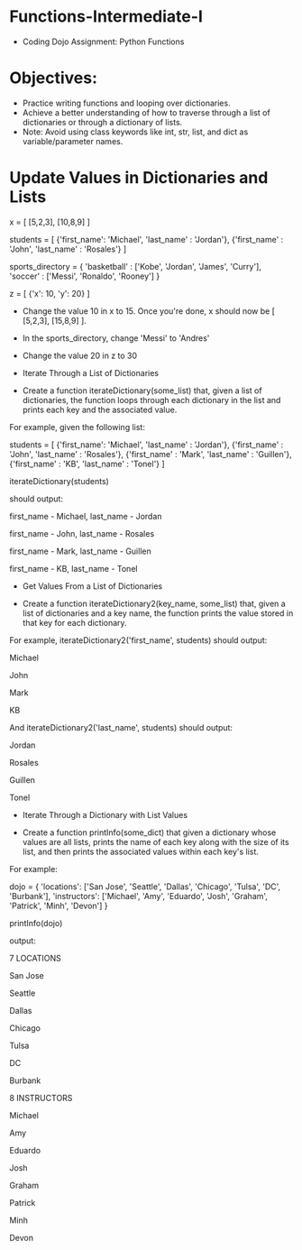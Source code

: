 # Functions-Intermediate-I
* Coding Dojo Assignment: Python Functions

# Objectives:
* Practice writing functions and looping over dictionaries.
* Achieve a better understanding of how to traverse through a list of dictionaries or through a dictionary of lists.
* Note: Avoid using class keywords like int, str, list, and dict as variable/parameter names.

# Update Values in Dictionaries and Lists

x = [ [5,2,3], [10,8,9] ] 

students = [
    {'first_name':  'Michael', 'last_name' : 'Jordan'},
    {'first_name' : 'John', 'last_name' : 'Rosales'}
]

sports_directory = {
    'basketball' : ['Kobe', 'Jordan', 'James', 'Curry'],
    'soccer' : ['Messi', 'Ronaldo', 'Rooney']
}

z = [ {'x': 10, 'y': 20} ]

* Change the value 10 in x to 15. Once you're done, x should now be [ [5,2,3], [15,8,9] ].

* In the sports_directory, change 'Messi' to 'Andres'

* Change the value 20 in z to 30

* Iterate Through a List of Dictionaries

* Create a function iterateDictionary(some_list) that, given a list of dictionaries, 
  the function loops through each dictionary in the list and prints each key and the associated value. 

For example, given the following list:

students = [
        {'first_name':  'Michael', 'last_name' : 'Jordan'},
        {'first_name' : 'John', 'last_name' : 'Rosales'},
        {'first_name' : 'Mark', 'last_name' : 'Guillen'},
        {'first_name' : 'KB', 'last_name' : 'Tonel'}
    ]

iterateDictionary(students) 

should output:

first_name - Michael, last_name - Jordan

first_name - John, last_name - Rosales

first_name - Mark, last_name - Guillen

first_name - KB, last_name - Tonel



* Get Values From a List of Dictionaries

* Create a function iterateDictionary2(key_name, some_list) that, 
 given a list of dictionaries and a key name, the function prints the value stored in that key for each dictionary. 

For example, iterateDictionary2('first_name', students) should output:

Michael

John

Mark

KB

And iterateDictionary2('last_name', students) should output:

Jordan

Rosales

Guillen

Tonel


* Iterate Through a Dictionary with List Values

* Create a function printInfo(some_dict) that given a dictionary whose values are all lists, 
 prints the name of each key along with the size of its list, and then prints the associated values within each key's list.
 
For example:

dojo = {
   'locations': ['San Jose', 'Seattle', 'Dallas', 'Chicago', 'Tulsa', 'DC', 'Burbank'],
   'instructors': ['Michael', 'Amy', 'Eduardo', 'Josh', 'Graham', 'Patrick', 'Minh', 'Devon']
}

 printInfo(dojo)

output:

 7 LOCATIONS

 San Jose

 Seattle

 Dallas

 Chicago

 Tulsa

 DC

 Burbank
    
 8 INSTRUCTORS

 Michael

 Amy

 Eduardo

 Josh

 Graham

 Patrick

 Minh
 
 Devon

